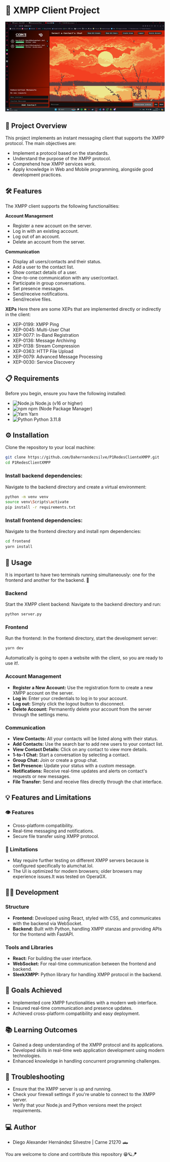 # 📱 XMPP Client Project
![Client](ClientsCapture.png)

## 🚀 Project Overview
This project implements an instant messaging client that supports the XMPP protocol. The main objectives are:
- Implement a protocol based on the standards.
- Understand the purpose of the XMPP protocol.
- Comprehend how XMPP services work.
- Apply knowledge in Web and Mobile programming, alongside good development practices.

## 🛠 Features
The XMPP client supports the following functionalities:

**Account Management**
- Register a new account on the server.
- Log in with an existing account.
- Log out of an account.
- Delete an account from the server.

**Communication** 
- Display all users/contacts and their status.
- Add a user to the contact list.
- Show contact details of a user.
- One-to-one communication with any user/contact.
- Participate in group conversations.
- Set presence messages.
- Send/receive notifications.
- Send/receive files.

**XEPs**
Here there are some XEPs that are implemented directly or indirectly in the client:
- XEP-0199: XMPP Ping
- XEP-0045: Multi-User Chat
- XEP-0077: In-Band Registration
- XEP-0136: Message Archiving
- XEP-0138: Stream Compression
- XEP-0363: HTTP File Upload
- XEP-0079: Advanced Message Processing
- XEP-0030: Service Discovery

## 📋 Requirements

Before you begin, ensure you have the following installed:

- ![Node.js](https://img.shields.io/badge/Node.js-16.0.0%2B-green?logo=nodedotjs&logoColor=white) Node.js (v16 or higher)
- ![npm](https://img.shields.io/badge/npm-8.0.0%2B-red?logo=npm&logoColor=white) npm (Node Package Manager)
- ![Yarn](https://img.shields.io/badge/yarn-1.22.0%2B-blue?logo=yarn&logoColor=white) Yarn
- ![Python](https://img.shields.io/badge/Python-3.11.8-blue?logo=python&logoColor=white) Python 3.11.8


## ⚙️ Installation
Clone the repository to your local machine:

```bash
git clone https://github.com/Dahernandezsilve/P1RedesClienteXMPP.git
cd P1RedesClientXMPP
```

### Install backend dependencies:
Navigate to the backend directory and create a virtual environment:

```bash
python -m venv venv
source venv\Scripts\activate 
pip install -r requirements.txt
```

### Install frontend dependencies:
Navigate to the frontend directory and install npm dependencies:

```bash
cd frontend
yarn install
```

## 🚀 Usage
It is important to have two terminals running simultaneously: one for the frontend and another for the backend. 🚨

### Backend
Start the XMPP client backend:
Navigate to the backend directory and run:

```bash
python server.py
```

### Frontend
Run the frontend:
In the frontend directory, start the development server:

```bash
yarn dev
```

Automatically is going to open a website with the client, so you are ready to use it!.

### Account Management
- **Register a New Account:** Use the registration form to create a new XMPP account on the server.
- **Log in:** Enter your credentials to log in to your account.
- **Log out:** Simply click the logout button to disconnect.
- **Delete Account:** Permanently delete your account from the server through the settings menu.

### Communication
- **View Contacts:** All your contacts will be listed along with their status.
- **Add Contacts:** Use the search bar to add new users to your contact list.
- **View Contact Details:** Click on any contact to view more details.
- **1-to-1 Chat:** Start a conversation by selecting a contact.
- **Group Chat:** Join or create a group chat.
- **Set Presence:** Update your status with a custom message.
- **Notifications:** Receive real-time updates and alerts on contact's requests or new messages.
- **File Transfer:** Send and receive files directly through the chat interface.

## 💡 Features and Limitations

### 👁️ Features
- Cross-platform compatibility.
- Real-time messaging and notifications.
- Secure file transfer using XMPP protocol.

### 🚨 Limitations
- May require further testing on different XMPP servers because is configured specifically to alumchat.lol.
- The UI is optimized for modern browsers; older browsers may experience issues.It was tested on OperaGX.

## 👨‍💻 Development

### Structure
- **Frontend:** Developed using React, styled with CSS, and communicates with the backend via WebSocket.
- **Backend:** Built with Python, handling XMPP stanzas and providing APIs for the frontend with FastAPI.

### Tools and Libraries
- **React:** For building the user interface.
- **WebSocket:** For real-time communication between the frontend and backend.
- **SleekXMPP:** Python library for handling XMPP protocol in the backend.

## 🎯 Goals Achieved
- Implemented core XMPP functionalities with a modern web interface.
- Ensured real-time communication and presence updates.
- Achieved cross-platform compatibility and easy deployment.

## 📚 Learning Outcomes
- Gained a deep understanding of the XMPP protocol and its applications.
- Developed skills in real-time web application development using modern technologies.
- Enhanced knowledge in handling concurrent programming challenges.

## 🔧 Troubleshooting
- Ensure that the XMPP server is up and running.
- Check your firewall settings if you're unable to connect to the XMPP server.
- Verify that your Node.js and Python versions meet the project requirements.

## 💻 Author
- Diego Alexander Hernández Silvestre | Carne 21270 🛻

You are welcome to clone and contribute this repository 😁🪐🪁